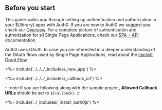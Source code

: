 ## Before you start

This guide walks you through setting up authentication and authorization in your ${library} apps with Auth0. If you are new to Auth0 we suggest you check our [Overview](https://auth0.com/docs/overview). For a complete picture of authentication and authorization for all Single Page Applications, check our [SPA + API](https://auth0.com/docs/architecture-scenarios/application/spa-api) documentation.

Auth0 uses OAuth. In case you are interested in a deeper understanding of the OAuth flows used by Single Page Applications, read about the [Implicit Grant Flow](https://auth0.com/docs/api-auth/tutorials/implicit-grant)

<%= include('../../../_includes/_new_app') %>

<%= include('../../../_includes/_callback_url') %>

::: note
If you are following along with the sample project,  **Allowed Callback URLs** should be set to `${callback}`.
:::

<%= include('../_includes/_install_auth0js') %>

